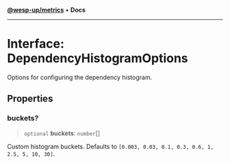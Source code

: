 [**@wesp-up/metrics**](../README.md) • **Docs**

---

# Interface: DependencyHistogramOptions

Options for configuring the dependency histogram.

## Properties

### buckets?

> `optional` **buckets**: `number`[]

Custom histogram buckets. Defaults to `[0.003, 0.03, 0.1, 0.3, 0.6, 1,
2.5, 5, 10, 30]`.
